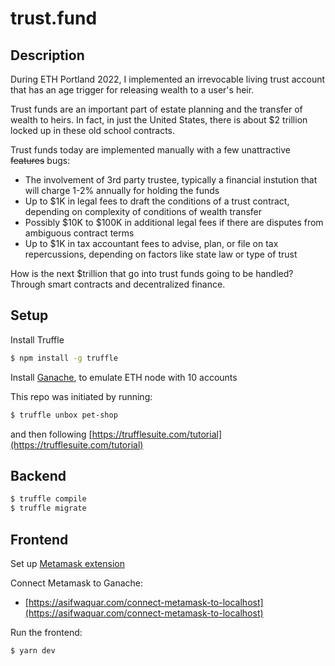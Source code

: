 # trust.fund

## Description

During ETH Portland 2022, I implemented an irrevocable living trust account that has an age trigger for releasing wealth to a user's heir.

Trust funds are an important part of estate planning and the transfer of wealth to heirs. In fact, in just the United States, there is about $2 trillion locked up in these old school contracts.

Trust funds today are implemented manually with a few unattractive ~~features~~ bugs:
* The involvement of 3rd party trustee, typically a financial instution that will charge 1-2% annually for holding the funds
* Up to $1K in legal fees to draft the conditions of a trust contract, depending on complexity of conditions of wealth transfer
* Possibly $10K to $100K in additional legal fees if there are disputes from ambiguous contract terms
* Up to $1K in tax accountant fees to advise, plan, or file on tax repercussions, depending on factors like state law or type of trust

How is the next $trillion that go into trust funds going to be handled? Through smart contracts and decentralized finance.

## Setup
Install Truffle
```bash
$ npm install -g truffle
```

Install [Ganache](https://trufflesuite.com/ganache), to emulate ETH node with 10 accounts

This repo was initiated by running:
```bash
$ truffle unbox pet-shop
```
and then following [https://trufflesuite.com/tutorial](https://trufflesuite.com/tutorial)

## Backend
```bash
$ truffle compile
$ truffle migrate
```

## Frontend
Set up [Metamask extension](https://chrome.google.com/webstore/detail/metamask/nkbihfbeogaeaoehlefnkodbefgpgknn?hl=en)

Connect Metamask to Ganache:
* [https://asifwaquar.com/connect-metamask-to-localhost](https://asifwaquar.com/connect-metamask-to-localhost)

Run the frontend:
```bash
$ yarn dev
```
